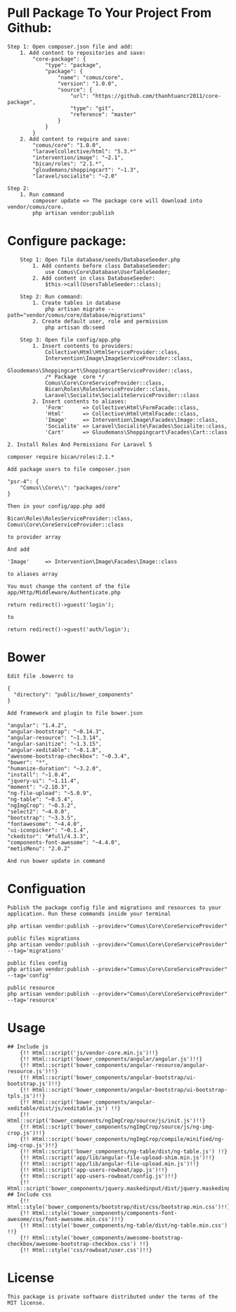 # Pull Package To Your Project From Github:

 	Step 1: Open composer.json file and add:
 		1. Add content to repositories and save:
	 		"core-package": {
	            "type": "package",
	            "package": {
	                "name": "comus/core",
	                "version": "1.0.0",
	                "source": {
	                    "url": "https://github.com/thanhtuancr2011/core-package",
	                    "type": "git",
	                    "reference": "master"
	                }
	            }
	        }
	    2. Add content to require and save:
	    	"comus/core": "1.0.0",
	    	"laravelcollective/html": "5.3.*"
	    	"intervention/image": "~2.1",
	        "bican/roles": "2.1.*",
	        "gloudemans/shoppingcart": "~1.3",
	        "laravel/socialite": "~2.0"
	    
	Step 2: 
		1. Run command 
			composer update => The package core will download into vendor/comus/core.
			php artisan vendor:publish

# Configure package:

	    Step 1: Open file database/seeds/DatabaseSeeder.php
	    	1. Add contents before class DatabaseSeeder:
	    		use Comus\Core\Database\UserTableSeeder;
	    	2. Add content in class DatabaseSeeder:
	    		$this->call(UsersTableSeeder::class); 

		Step 2: Run command:
			1. Create tables in database
	   			php artisan migrate --path="vendor/comus/core/database/migrations"
	   		2. Create default user, role and permission
	   			php artisan db:seed

	   	Step 3: Open file config/app.php 
			1. Insert contents to providers:
				Collective\Html\HtmlServiceProvider::class,
		        Intervention\Image\ImageServiceProvider::class,
		        Gloudemans\Shoppingcart\ShoppingcartServiceProvider::class,
				/* Package  core */
		        Comus\Core\CoreServiceProvider::class,
		        Bican\Roles\RolesServiceProvider::class,
		        Laravel\Socialite\SocialiteServiceProvider::class
		    2. Insert contents to aliases:
		    	'Form'      => Collective\Html\FormFacade::class,
		        'Html'      => Collective\Html\HtmlFacade::class,
		        'Image'     => Intervention\Image\Facades\Image::class,
		        'Socialite' => Laravel\Socialite\Facades\Socialite::class,
		        'Cart'      => Gloudemans\Shoppingcart\Facades\Cart::class

	2. Install Roles And Permissions For Laravel 5

	composer require bican/roles:2.1.*

	Add package users to file composer.json
	
	"psr-4": {
		"Comus\\Core\\": "packages/core"
	}
	
	Then in your config/app.php add
	
	Bican\Roles\RolesServiceProvider::class,
    Comus\Core\CoreServiceProvider::class

    to provider array

    And add

    'Image'     => Intervention\Image\Facades\Image::class

    to aliases array

    You must change the content of the file app/Http/Middleware/Authenticate.php

	return redirect()->guest('login');

	to

	return redirect()->guest('auth/login');

# Bower  

	Edit file .bowerrc to 

    {
	  "directory": "public/bower_components"
	} 

	Add framework and plugin to file bower.json

	"angular": "1.4.2",
    "angular-bootstrap": "~0.14.3",
    "angular-resource": "~1.3.14",
    "angular-sanitize": "~1.3.15",
    "angular-xeditable": "~0.1.8",
    "awesome-bootstrap-checkbox": "~0.3.4",
    "bower": "*",
    "humanize-duration": "~3.2.0",
    "install": "~1.0.4",
    "jquery-ui": "~1.11.4",
    "moment": "~2.10.3",
    "ng-file-upload": "~5.0.9",
    "ng-table": "~0.5.4",
    "ngImgCrop": "~0.3.2",
    "select2": "~4.0.0",
    "bootstrap": "~3.3.5",
    "fontawesome": "~4.4.0",
    "ui-iconpicker": "~0.1.4",
    "ckeditor": "#full/4.3.3",
    "components-font-awesome": "~4.4.0",
    "metisMenu": "2.0.2"
	
	And run bower update in command
	
# Configuation

	Publish the package config file and migrations and resources to your application. Run these commands inside your terminal
	
	php artisan vendor:publish --provider="Comus\Core\CoreServiceProvider"
	
	public files migrations
	php artisan vendor:publish --provider="Comus\Core\CoreServiceProvider" --tag='migrations'
	
	public files config
	php artisan vendor:publish --provider="Comus\Core\CoreServiceProvider" --tag='config'

	public resource
	php artisan vendor:publish --provider="Comus\Core\CoreServiceProvider" --tag='resource'

# Usage
	## Include js
	    {!! Html::script('js/vendor-core.min.js')!!}
	    {!! Html::script('bower_components/angular/angular.js')!!}
        {!! Html::script('bower_components/angular-resource/angular-resource.js')!!}
        {!! Html::script('bower_components/angular-bootstrap/ui-bootstrap.js')!!}
        {!! Html::script('bower_components/angular-bootstrap/ui-bootstrap-tpls.js')!!}
        {!! Html::script('bower_components/angular-xeditable/dist/js/xeditable.js') !!}
        {!! Html::script('bower_components/ngImgCrop/source/js/init.js')!!}
        {!! Html::script('bower_components/ngImgCrop/source/js/ng-img-crop.js')!!}
        {!! Html::script('bower_components/ngImgCrop/compile/minified/ng-img-crop.js')!!}
        {!! Html::script('bower_components/ng-table/dist/ng-table.js') !!}
        {!! Html::script('app/lib/angular-file-upload-shim.min.js')!!}
        {!! Html::script('app/lib/angular-file-upload.min.js')!!}
        {!! Html::script('app-users-rowboat/app.js')!!}
        {!! Html::script('app-users-rowboat/config.js')!!} 
        {!! Html::script('bower_components/jquery.maskedinput/dist/jquery.maskedinput.min.js')!!}
	## Include css
	    {!! Html::style('bower_components/bootstrap/dist/css/bootstrap.min.css')!!}
	    {!! Html::style('bower_components/components-font-awesome/css/font-awesome.min.css')!!}
	    {!! Html::style('bower_components/ng-table/dist/ng-table.min.css') !!}
	    {!! Html::style('bower_components/awesome-bootstrap-checkbox/awesome-bootstrap-checkbox.css') !!}
	    {!! Html::style('css/rowboat/user.css')!!}
# License
	This package is private software distributed under the terms of the MIT license.
